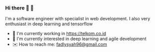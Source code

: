 ### Hi there :wave: :wave:

I'm a software engineer with specialist in web development. I also very enthusiast in deep learning and tensorflow

- :office: I'm currently working in https://telkom.co.id
- :seedling: I'm currently interested in deep learning and agile development
- :envelope: How to reach me: fadlysyah96@gmail.com 
